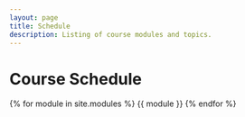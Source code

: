 ```yaml
---
layout: page
title: Schedule
description: Listing of course modules and topics.
---
```


# Course Schedule

{% for module in site.modules %}
{{ module }}
{% endfor %}
